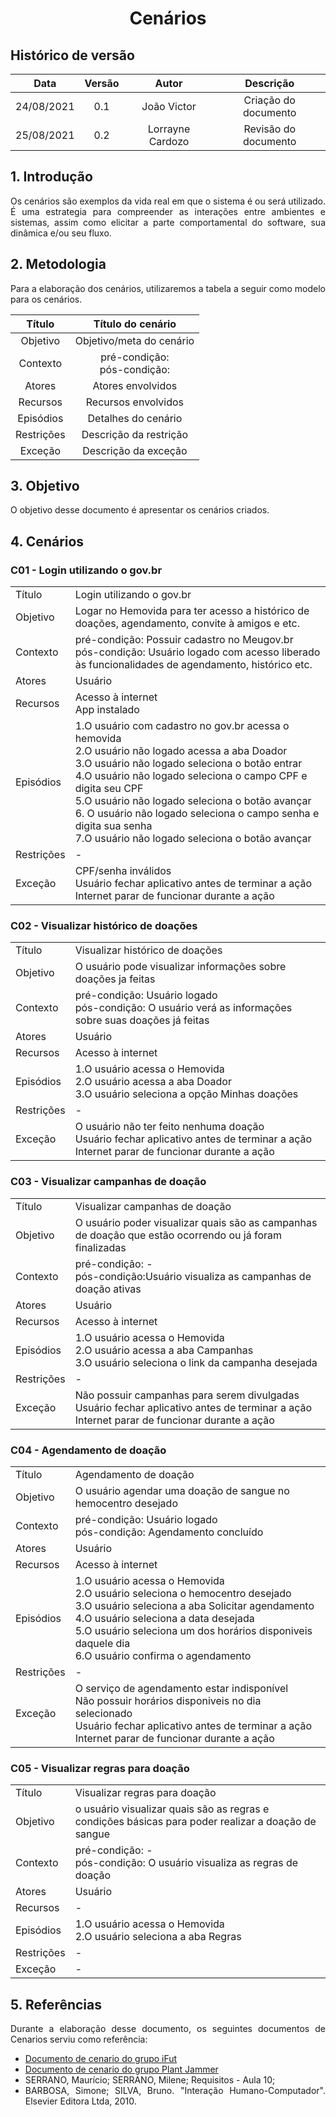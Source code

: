 # <center> Cenários


## Histórico de versão
| Data | Versão | Autor | Descrição |
| :-:|:-:|:-:|:-: |
| 24/08/2021 | 0.1 | João Victor | Criação do documento |
| 25/08/2021 | 0.2 | Lorrayne Cardozo | Revisão do documento |


<div align="justify">

## 1. Introdução
Os cenários são exemplos da vida real em que o sistema é ou será utilizado. É uma estrategia para compreender as interações entre ambientes e sistemas, assim como elicitar a parte comportamental do software, sua dinâmica e/ou seu fluxo.

## 2. Metodologia
Para a elaboração dos cenários, utilizaremos a tabela a seguir como modelo para os cenários.

| Título | Título do cenário |
| :-: | :-: |
| Objetivo | Objetivo/meta do cenário |
| Contexto | pré-condição:</br>pós-condição: |
| Atores | Atores envolvidos |
| Recursos | Recursos envolvidos |
| Episódios | Detalhes do cenário |
| Restrições | Descrição da restrição |
| Exceção | Descrição da exceção |

## 3. Objetivo

O objetivo desse documento é apresentar os cenários criados.

## 4. Cenários

### C01 - Login utilizando o gov.br
| | |
| - | :- |
| Título | Login utilizando o gov.br |
| Objetivo | Logar no Hemovida para ter acesso a histórico de doações, agendamento, convite à amigos e etc. |
| Contexto | pré-condição: Possuir cadastro no Meugov.br</br>pós-condição: Usuário logado com acesso liberado às funcionalidades de agendamento, histórico etc. |
| Atores | Usuário |
| Recursos | Acesso à internet</br>App instalado |
| Episódios | 1.O usuário com cadastro no gov.br acessa o hemovida</br>2.O usuário não logado acessa a aba Doador</br>3.O usuário não logado seleciona o botão entrar</br>4.O usuário não logado seleciona o campo CPF e digita seu CPF</br>5.O usuário não logado seleciona o botão avançar</br>6. O usuário não logado seleciona o campo senha e digita sua senha</br>7.O usuário não logado seleciona o botão avançar</br> |
| Restrições | - |
| Exceção | CPF/senha inválidos</br>Usuário fechar aplicativo antes de terminar a ação</br>Internet parar de funcionar durante a ação |

### C02 - Visualizar histórico de doações
| | |
| - | :- |
| Título | Visualizar histórico de doações |
| Objetivo | O usuário pode visualizar informações sobre doações ja feitas |
| Contexto | pré-condição: Usuário logado </br>pós-condição: O usuário verá as informações sobre suas doações já feitas |
| Atores | Usuário |
| Recursos | Acesso à internet |
| Episódios | 1.O usuário acessa o Hemovida</br>2.O usuário acessa a aba Doador</br>3.O usuário seleciona a opção Minhas doações</br> |
| Restrições | - |
| Exceção | O usuário não ter feito nenhuma doação</br>Usuário fechar aplicativo antes de terminar a ação</br>Internet parar de funcionar durante a ação |

### C03 - Visualizar campanhas de doação
| | |
| - | - |
| Título | Visualizar campanhas de doação |
| Objetivo | O usuário poder visualizar quais são as campanhas de doação que estão ocorrendo ou já foram finalizadas |
| Contexto | pré-condição: - </br>pós-condição:Usuário visualiza as campanhas de doação ativas |
| Atores | Usuário |
| Recursos | Acesso à internet |
| Episódios | 1.O usuário acessa o Hemovida</br>2.O usuário acessa a aba Campanhas</br>3.O usuário seleciona o link da campanha desejada |
| Restrições | - |
| Exceção | Não possuir campanhas para serem divulgadas</br>Usuário fechar aplicativo antes de terminar a ação</br>Internet parar de funcionar durante a ação |

### C04 - Agendamento de doação
| | |
| - | :- |
| Título | Agendamento de doação |
| Objetivo | O usuário agendar uma doação de sangue no hemocentro desejado |
| Contexto | pré-condição: Usuário logado </br>pós-condição: Agendamento concluído |
| Atores | Usuário |
| Recursos | Acesso à internet |
| Episódios | 1.O usuário acessa o Hemovida</br>2.O usuário seleciona o hemocentro desejado</br>3.O usuário seleciona a aba Solicitar agendamento</br>4.O usuário seleciona a data desejada</br>5.O usuário seleciona um dos horários disponiveis daquele dia</br>6.O usuário confirma o agendamento   |
| Restrições | - |
| Exceção | O serviço de agendamento estar indisponível</br>Não possuir horários disponiveis no dia selecionado</br>Usuário fechar aplicativo antes de terminar a ação</br>Internet parar de funcionar durante a ação |

### C05 - Visualizar regras para doação
| | |
| - | :- |
| Título | Visualizar regras para doação |
| Objetivo | o usuário visualizar quais são as regras e condições básicas para poder realizar a doação de sangue |
| Contexto | pré-condição: - </br>pós-condição: O usuário visualiza as regras de doação |
| Atores | Usuário |
| Recursos | - |
| Episódios | 1.O usuário acessa o Hemovida</br>2.O usuário seleciona a aba Regras |
| Restrições | - |
| Exceção | - |

## 5. Referências

Durante a elaboração desse documento, os seguintes documentos de Cenarios serviu como referência:

- [Documento de cenario do grupo iFut](https://requisitos-de-software.github.io/2020.1-iFut/modelagem/cenarios/cenariosTotais/)
- [Documento de cenario do grupo Plant Jammer](https://requisitos-de-software.github.io/2020.2-PlantJammer/#/pages/ponto_de_controle_3/cenarios)
- SERRANO, Maurício; SERRANO, Milene; Requisitos - Aula 10;
- BARBOSA, Simone; SILVA, Bruno. "Interação Humano-Computador". Elsevier Editora Ltda, 2010.


</div> 